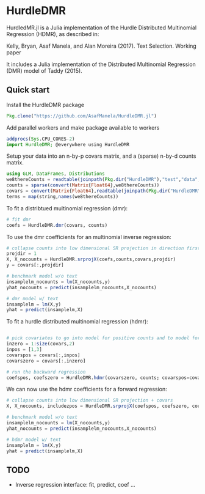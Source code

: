 # HurdleDMR

<!-- [![Build Status](https://travis-ci.org/simonster/Lasso.jl.svg?branch=master)](https://travis-ci.org/simonster/Lasso.jl)
[![Coverage Status](https://coveralls.io/repos/simonster/Lasso.jl/badge.svg?branch=master)](https://coveralls.io/r/simonster/Lasso.jl?branch=master) -->

HurdledMR.jl is a Julia implementation of the Hurdle Distributed Multinomial Regression (HDMR), as described in:

Kelly, Bryan, Asaf Manela, and Alan Moreira (2017). Text Selection. Working paper

It includes a Julia implementation of the Distributed Multinomial Regression (DMR) model of Taddy (2015).

## Quick start

Install the HurdleDMR package
```julia
Pkg.clone("https://github.com/AsafManela/HurdleDMR.jl")
```

Add parallel workers and make package available to workers
```julia
addprocs(Sys.CPU_CORES-2)
import HurdleDMR; @everywhere using HurdleDMR
```

Setup your data into an n-by-p covars matrix, and a (sparse) n-by-d counts matrix.
```julia
using GLM, DataFrames, Distributions
we8thereCounts = readtable(joinpath(Pkg.dir("HurdleDMR"),"test","data","dmr_we8thereCounts.csv.gz"))
counts = sparse(convert(Matrix{Float64},we8thereCounts))
covars = convert(Matrix{Float64},readtable(joinpath(Pkg.dir("HurdleDMR"),"test","data","dmr_we8thereRatings.csv.gz")))
terms = map(string,names(we8thereCounts))
```

To fit a distribtued multinomial regression (dmr):
```julia
# fit dmr
coefs = HurdleDMR.dmr(covars, counts)
```

To use the dmr coefficients for an multinomial inverse regression:
```julia
# collapse counts into low dimensional SR projection in direction first covar + other covars
projdir = 1
X, X_nocounts = HurdleDMR.srprojX(coefs,counts,covars,projdir)
y = covars[:,projdir]

# benchmark model w/o text
insamplelm_nocounts = lm(X_nocounts,y)
yhat_nocounts = predict(insamplelm_nocounts,X_nocounts)

# dmr model w/ text
insamplelm = lm(X,y)
yhat = predict(insamplelm,X)
```

To fit a hurdle distributed multinomial regression (hdmr):
```julia

# pick covariates to go into model for positive counts and to model for zeros (hurdle crossing)
inzero = 1:size(covars,2)
inpos = [1,3]
covarspos = covars[:,inpos]
covarszero = covars[:,inzero]

# run the backward regression
coefspos, coefszero = HurdleDMR.hdmr(covarszero, counts; covarspos=covarspos)
```

We can now use the hdmr coefficients for a forward regression:
```julia
# collapse counts into low dimensional SR projection + covars
X, X_nocounts, includezpos = HurdleDMR.srprojX(coefspos, coefszero, counts, covars, projdir; inpos=inpos, inzero=inzero)

# benchmark model w/o text
insamplelm_nocounts = lm(X_nocounts,y)
yhat_nocounts = predict(insamplelm_nocounts,X_nocounts)

# hdmr model w/ text
insamplelm = lm(X,y)
yhat = predict(insamplelm,X)

```


## TODO

 - Inverse regression interface: fit, predict, coef ...

<!--More documentation is available at [ReadTheDocs](http://lassojl.readthedocs.org/en/latest/).



## See also

 - [GLMNet.jl](https://github.com/simonster/GLMNet.jl), a wrapper for the
   glmnet Fortran code.
 - [LARS.jl](https://github.com/simonster/LARS.jl), an implementation
   of least angle regression for fitting entire linear (but not
   generalized linear) Lasso and Elastic Net coordinate paths. -->
